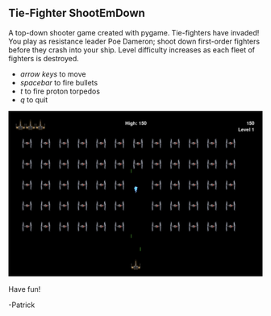 ## Tie-Fighter ShootEmDown
 A top-down shooter game created with pygame.
 Tie-fighters have invaded! You play as resistance leader Poe Dameron; shoot down first-order fighters before they crash into your ship. Level difficulty increases as each fleet of fighters is destroyed.
 
 - *arrow keys* to move
 - *spacebar* to fire bullets
 - *t* to fire proton torpedos
 - *q* to quit
 
 ![Gameplay Screenshot](images/TieFighterShootEmDown.png)
 
 Have fun!
 
-Patrick
